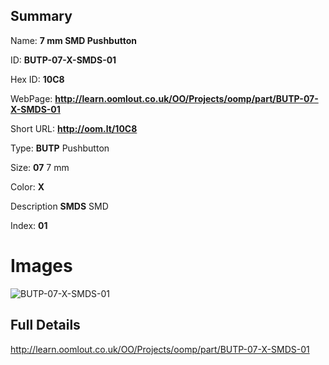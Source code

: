 

## Summary
 
Name: __7 mm SMD Pushbutton__

ID: __BUTP-07-X-SMDS-01__

Hex ID: __10C8__

WebPage: __http://learn.oomlout.co.uk/OO/Projects/oomp/part/BUTP-07-X-SMDS-01__

Short URL: __http://oom.lt/10C8__


Type: __BUTP__ Pushbutton 

Size: __07__ 7 mm 

Color: __X__  

Description __SMDS__ SMD 

Index: __01__


# Images
![BUTP-07-X-SMDS-01](http://oomlout.com/oomp-gen/parts/BUTP-07-X-SMDS-01/BUTP-07-X-SMDS-01_420.jpg)



## Full Details

 http://learn.oomlout.co.uk/OO/Projects/oomp/part/BUTP-07-X-SMDS-01














